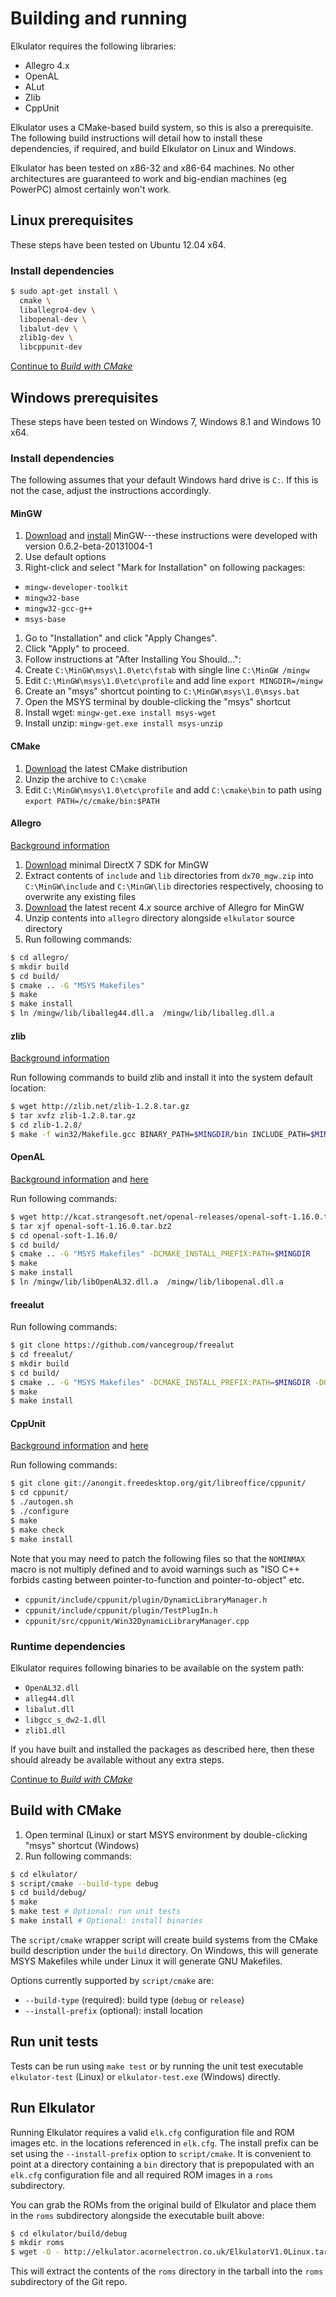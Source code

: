 # Building and running

Elkulator requires the following libraries:

* Allegro 4.x
* OpenAL
* ALut
* Zlib
* CppUnit

Elkulator uses a CMake-based build system, so this is also a prerequisite. The
following build instructions will detail how to install these dependencies, if
required, and build Elkulator on Linux and Windows.

Elkulator has been tested on x86-32 and x86-64 machines. No other architectures
are guaranteed to work and big-endian machines (eg PowerPC) almost certainly
won't work.

## <a name="linux"></a>Linux prerequisites

These steps have been tested on Ubuntu 12.04 x64.

### Install dependencies

```bash
$ sudo apt-get install \
  cmake \
  liballegro4-dev \
  libopenal-dev \
  libalut-dev \
  zlib1g-dev \
  libcppunit-dev
```

[Continue to _Build with CMake_](#build)

## <a name="windows"></a>Windows prerequisites

These steps have been tested on Windows 7, Windows 8.1 and Windows 10 x64.

### Install dependencies

The following assumes that your default Windows hard drive is `C:`. If this is
not the case, adjust the instructions accordingly.

#### MinGW

1. [Download](http://downloads.sourceforge.net/project/mingw/Installer/mingw-get-setup.exe)
and [install](http://www.mingw.org/wiki/Getting_Started) MinGW---these
instructions were developed with version 0.6.2-beta-20131004-1
1. Use default options
1. Right-click and select "Mark for Installation" on following packages:
  * `mingw-developer-toolkit`
  * `mingw32-base`
  * `mingw32-gcc-g++`
  * `msys-base`
1. Go to "Installation" and click "Apply Changes".
1. Click "Apply" to proceed.
1. Follow instructions at "After Installing You Should...":
  1. Create `C:\MinGW\msys\1.0\etc\fstab` with single line `C:\MinGW /mingw`
  1. Edit `C:\MinGW\msys\1.0\etc\profile` and add line `export MINGDIR=/mingw`
  1. Create an "msys" shortcut pointing to `C:\MinGW\msys\1.0\msys.bat`
1. Open the MSYS terminal by double-clicking the "msys" shortcut
1. Install wget: `mingw-get.exe install msys-wget`
1. Install unzip: `mingw-get.exe install msys-unzip`

#### CMake

1. [Download](http://www.cmake.org/files/v3.2/cmake-3.2.2-win32-x86.zip) the
latest CMake distribution
1. Unzip the archive to `C:\cmake`
1. Edit `C:\MinGW\msys\1.0\etc\profile` and add `C:\cmake\bin` to path using
`export PATH=/c/cmake/bin:$PATH`

#### Allegro

[Background information](http://alleg.sourceforge.net/stabledocs/en/build/mingw32.html)

1. [Download](http://alleg.sourceforge.net/files/dx70_mgw.zip) minimal DirectX 7
SDK for MinGW
1. Extract contents of `include` and `lib` directories from `dx70_mgw.zip` into
`C:\MinGW\include` and `C:\MinGW\lib` directories respectively, choosing to
overwrite any existing files
1. [Download](http://sourceforge.net/projects/alleg/files/allegro/4.4.1.1/allegro-4.4.1.1.zip)
the latest recent 4._x_ source archive of Allegro for MinGW
1. Unzip contents into `allegro` directory alongside `elkulator` source
directory
1. Run following commands:
```bash
$ cd allegro/
$ mkdir build
$ cd build/
$ cmake .. -G "MSYS Makefiles"
$ make
$ make install
$ ln /mingw/lib/liballeg44.dll.a  /mingw/lib/liballeg.dll.a
```

#### zlib

[Background information](https://wiki.openttd.org/Compiling_on_Windows_using_MinGW#Compiling_zlib)

Run following commands to build zlib and install it into the system default location:

```bash
$ wget http://zlib.net/zlib-1.2.8.tar.gz
$ tar xvfz zlib-1.2.8.tar.gz
$ cd zlib-1.2.8/
$ make -f win32/Makefile.gcc BINARY_PATH=$MINGDIR/bin INCLUDE_PATH=$MINGDIR/include LIBRARY_PATH=$MINGDIR/lib install
```

#### OpenAL

[Background information](http://kcat.strangesoft.net/openal.html#download) and
[here](http://ingar.satgnu.net/devenv/mingw32/local.html#openalsoft)

Run following commands:

```bash
$ wget http://kcat.strangesoft.net/openal-releases/openal-soft-1.16.0.tar.bz2
$ tar xjf openal-soft-1.16.0.tar.bz2
$ cd openal-soft-1.16.0/
$ cd build/
$ cmake .. -G "MSYS Makefiles" -DCMAKE_INSTALL_PREFIX:PATH=$MINGDIR
$ make
$ make install
$ ln /mingw/lib/libOpenAL32.dll.a  /mingw/lib/libopenal.dll.a
```

#### freealut

Run following commands:

```bash
$ git clone https://github.com/vancegroup/freealut
$ cd freealut/
$ mkdir build
$ cd build/
$ cmake .. -G "MSYS Makefiles" -DCMAKE_INSTALL_PREFIX:PATH=$MINGDIR -DOPENAL_INCLUDE_DIR=$MINGDIR/include/ -DOPENAL_LIBRARY=$MINGDIR/lib/libOpenAL32.dll.a
$ make
$ make install
```

#### CppUnit

[Background information](http://www.freedesktop.org/wiki/Software/cppunit/) and
[here](http://people.freedesktop.org/~mmohrhard/cppunit/index.html)

Run following commands:

```bash
$ git clone git://anongit.freedesktop.org/git/libreoffice/cppunit/
$ cd cppunit/
$ ./autogen.sh
$ ./configure
$ make
$ make check
$ make install
```

Note that you may need to patch the following files so that the `NOMINMAX`
macro is not multiply defined and to avoid warnings such as "ISO C++ forbids
casting between pointer-to-function and pointer-to-object" etc.

* `cppunit/include/cppunit/plugin/DynamicLibraryManager.h`
* `cppunit/include/cppunit/plugin/TestPlugIn.h`
* `cppunit/src/cppunit/Win32DynamicLibraryManager.cpp`

### Runtime dependencies

Elkulator requires following binaries to be available on the system path:

* `OpenAL32.dll`
* `alleg44.dll`
* `libalut.dll`
* `libgcc_s_dw2-1.dll`
* `zlib1.dll`

If you have built and installed the packages as described here, then these
should already be available without any extra steps.

[Continue to _Build with CMake_](#build)

## <a name="build"></a>Build with CMake

1. Open terminal (Linux) or start MSYS environment by double-clicking "msys"
shortcut (Windows)
1. Run following commands:

```bash
$ cd elkulator/
$ script/cmake --build-type debug
$ cd build/debug/
$ make
$ make test # Optional: run unit tests
$ make install # Optional: install binaries
```

The `script/cmake` wrapper script will create build systems from the CMake build
description under the `build` directory. On Windows, this will generate MSYS
Makefiles while under Linux it will generate GNU Makefiles.

Options currently supported by `script/cmake` are:

* `--build-type` (required): build type (`debug` or `release`)
* `--install-prefix` (optional): install location

## <a name="test"></a>Run unit tests

Tests can be run using `make test` or by running the unit test executable
`elkulator-test` (Linux) or `elkulator-test.exe` (Windows) directly.

## <a name="run"></a>Run Elkulator

Running Elkulator requires a valid `elk.cfg` configuration file and ROM images
etc. in the locations referenced in `elk.cfg`. The install prefix can be set
using the `--install-prefix` option to `script/cmake`. It is convenient to point
at a directory containing a `bin` directory that is prepopulated with an
`elk.cfg` configuration file and all required ROM images in a `roms`
subdirectory.

You can grab the ROMs from the original build of Elkulator and place them in the `roms` subdirectory alongside the executable built above:

```bash
$ cd elkulator/build/debug
$ mkdir roms
$ wget -O - http://elkulator.acornelectron.co.uk/ElkulatorV1.0Linux.tar.gz | tar xvz roms
```

This will extract the contents of the `roms` directory in the tarball into the `roms` subdirectory of the Git repo.
